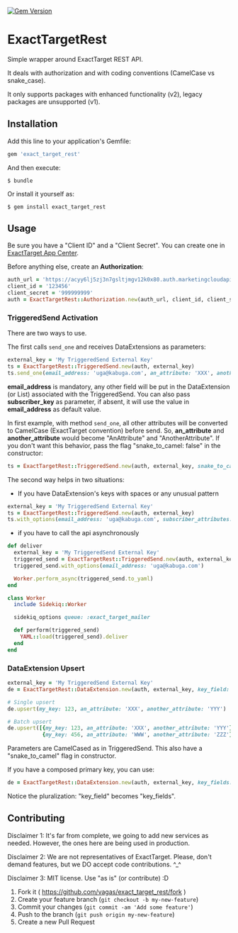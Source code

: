 [![Gem Version](https://badge.fury.io/rb/exact_target_rest.svg)](https://badge.fury.io/rb/exact_target_rest)

# ExactTargetRest

Simple wrapper around ExactTarget REST API.

It deals with authorization and with coding conventions (CamelCase vs snake_case).

It only supports packages with enhanced functionality (v2), legacy packages are unsupported (v1).

## Installation

Add this line to your application's Gemfile:

```ruby
gem 'exact_target_rest'
```

And then execute:

    $ bundle

Or install it yourself as:

    $ gem install exact_target_rest

## Usage

Be sure you have a "Client ID" and a "Client Secret". You can create one in [ExactTarget App Center](https://appcenter-auth.exacttargetapps.com).

Before anything else, create an **Authorization**:

```ruby
auth_url = 'https://acyy6lj5zj3n7gsltjmgv12k0x80.auth.marketingcloudapis.com'
client_id = '123456'
client_secret = '999999999'
auth = ExactTargetRest::Authorization.new(auth_url, client_id, client_secret)
```

### TriggeredSend Activation

There are two ways to use.

The first calls `send_one` and receives DataExtensions as parameters:

```ruby
external_key = 'My TriggeredSend External Key'
ts = ExactTargetRest::TriggeredSend.new(auth, external_key)
ts.send_one(email_address: 'uga@kabuga.com', an_attribute: 'XXX', another_attribute: 'YYY')
```

**email_address** is mandatory, any other field will be put in the DataExtension (or List) associated with the TriggeredSend. You can also pass **subscriber_key** as parameter, if absent, it will use the value in **email_address** as default value.

In first example, with method `send_one`, all other attributes will be converted to CamelCase (ExactTarget convention) before send. So, **an_attribute** and **another_attribute** would become "AnAttribute" and "AnotherAttribute". If you don't want this behavior, pass the flag "snake\_to\_camel: false" in the constructor:

```ruby
ts = ExactTargetRest::TriggeredSend.new(auth, external_key, snake_to_camel: false)
```

The second way helps in two situations:

- If you have DataExtension's keys with spaces or any unusual pattern

```ruby
external_key = 'My TriggeredSend External Key'
ts = ExactTargetRest::TriggeredSend.new(auth, external_key)
ts.with_options(email_address: 'uga@kabuga.com', subscriber_attributes: { 'An Attribute' => 'XXX', 'Another_Attribute' => 'YYY' }).deliver
```

- if you have to call the api asynchronously

```ruby
def deliver
  external_key = 'My TriggeredSend External Key'
  triggered_send = ExactTargetRest::TriggeredSend.new(auth, external_key)
  triggered_send.with_options(email_address: 'uga@kabuga.com')

  Worker.perform_async(triggered_send.to_yaml)
end

class Worker
  include Sidekiq::Worker

  sidekiq_options queue: :exact_target_mailer

  def perform(triggered_send)
    YAML::load(triggered_send).deliver
  end
end

```

### DataExtension Upsert

```ruby
external_key = 'My TriggeredSend External Key'
de = ExactTargetRest::DataExtension.new(auth, external_key, key_field: 'my_key')

# Single upsert
de.upsert(my_key: 123, an_attribute: 'XXX', another_attribute: 'YYY')

# Batch upsert
de.upsert([{my_key: 123, an_attribute: 'XXX', another_attribute: 'YYY'},
           {my_key: 456, an_attribute: 'WWW', another_attribute: 'ZZZ'}])
```

Parameters are CamelCased as in TriggeredSend. This also have a "snake_to_camel" flag in constructor.

If you have a composed primary key, you can use:

```ruby
de = ExactTargetRest::DataExtension.new(auth, external_key, key_fields: ['my_key1', 'my_key2'])
```

Notice the pluralization: "key_field" becomes "key_fields".


## Contributing

Disclaimer 1: It's far from complete, we going to add new services as needed. However, the ones here are being used in production.

Disclaimer 2: We are not representatives of ExactTarget. Please, don't demand features, but we DO accept code contributions. ^\_^

Disclaimer 3: MIT license. Use "as is" (or contribute) :D

1. Fork it ( https://github.com/vagas/exact_target_rest/fork )
2. Create your feature branch (`git checkout -b my-new-feature`)
3. Commit your changes (`git commit -am 'Add some feature'`)
4. Push to the branch (`git push origin my-new-feature`)
5. Create a new Pull Request
